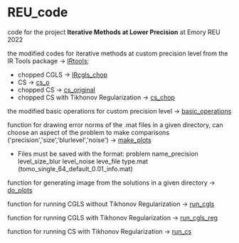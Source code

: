 # REU_code
code for the project **Iterative Methods at Lower Precision** at Emory REU 2022

the modified codes for iterative methods at custom precision level from the IR Tools package -> [IRtools](https://github.com/kristinagxy/REU_code/tree/main/IRtools);
* chopped CGLS -> [IRcgls_chop](https://github.com/kristinagxy/REU_code/blob/main/IRtools/IRcgls_chop.m)
* CS -> [cs_o](https://github.com/kristinagxy/REU_code/blob/main/IRtools/cs_o.m)
* chopped CS -> [cs_original](https://github.com/kristinagxy/REU_code/blob/main/IRtools/cs_original.m)
* chopped CS with Tikhonov Regularization -> [cs_chop](https://github.com/kristinagxy/REU_code/blob/main/IRtools/cs_chop.m)

the modified basic operations for custom precision level -> [basic_operations](https://github.com/kristinagxy/REU_code/tree/main/basic_operations)

function for drawing error norms of the .mat files in a given directory, can choose an aspect of the problem to make comparisons ('precision','size','blurlevel','noise') -> [make_plots](https://github.com/kristinagxy/REU_code/blob/main/make_plots.m)

* Files must be saved with the format: problem name_precision level_size_blur level_noise leve_file type.mat
  (tomo_single_64_default_0.01_info.mat)

function for generating image from the solutions in a given directory -> [do_plots](https://github.com/kristinagxy/REU_code/blob/main/do_plots.m)

function for running CGLS without Tikhonov Regularization -> [run_cgls](https://github.com/kristinagxy/REU_code/blob/main/run_cgls.m)

function for running CGLS with Tikhonov Regularization -> [run_cgls_reg](https://github.com/kristinagxy/REU_code/blob/main/run_cgls_reg.m)

function for running CS with Tikhonov Regularization -> [run_cs](https://github.com/kristinagxy/REU_code/blob/main/run_cs.m)

